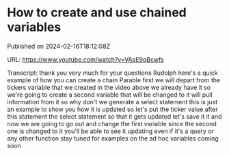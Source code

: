 # How to create and use chained variables



Published on 2024-02-16T18:12:08Z

URL: https://www.youtube.com/watch?v=VAsE9qBcwfs

Transcript: thank you very much for your questions Rudolph here's a quick example of how you can create a chain Parable first we will depart from the tickers variable that we created in the video above we already have it so we're going to create a second variable that will be changed to it will pull information from it so why don't we generate a select statement this is just an example to show you how it is updated so let's put the ticker value after this statement the select statement so that it gets updated let's save it it and now we are going to go out and change the first variable since the second one is changed to it you'll be able to see it updating even if it's a query or any other function stay tuned for examples on the ad hoc variables coming soon

